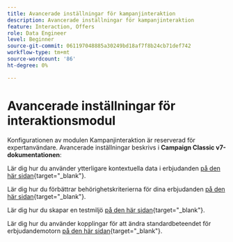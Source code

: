 ```yaml
---
title: Avancerade inställningar för kampanjinteraktion
description: Avancerade inställningar för kampanjinteraktion
feature: Interaction, Offers
role: Data Engineer
level: Beginner
source-git-commit: 061197048885a30249bd18af7f8b24cb71def742
workflow-type: tm+mt
source-wordcount: '86'
ht-degree: 0%

---
```


# Avancerade inställningar för interaktionsmodul

Konfigurationen av modulen Kampanjinteraktion är reserverad för expertanvändare. Avancerade inställningar beskrivs i **Campaign Classic v7-dokumentationen**:

Lär dig hur du använder ytterligare kontextuella data i erbjudanden [på den här sidan](https://experienceleague.adobe.com/docs/campaign-classic/using/managing-offers/advanced-parameters/additional-data.html?lang=sv-SE){target="_blank"}.

Lär dig hur du förbättrar behörighetskriterierna för dina erbjudanden [på den här sidan](https://experienceleague.adobe.com/docs/campaign-classic/using/managing-offers/advanced-parameters/extension-example.html?lang=sv-SE){target="_blank"}.

Lär dig hur du skapar en testmiljö [på den här sidan](https://experienceleague.adobe.com/docs/campaign-classic/using/managing-offers/advanced-parameters/creating-a-test-environment.html?lang=sv-SE){target="_blank"}.

Lär dig hur du använder kopplingar för att ändra standardbeteendet för erbjudandemotorn [på den här sidan](https://experienceleague.adobe.com/docs/campaign-classic/using/managing-offers/advanced-parameters/hooks.html?lang=sv-SE){target="_blank"}.

